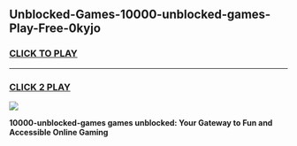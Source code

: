 
## Unblocked-Games-10000-unblocked-games-Play-Free-0kyjo
<h3>
<a href="https://premium76.site?title=10000-unblocked-games&ref=09A">CLICK TO PLAY</a></h3>
<hr>

<h3>
<a href="https://premium76.site?title=10000-unblocked-games&ref=09A">CLICK 2 PLAY</a>
  
</h3>

<a href="https://premium76.site?title=10000-unblocked-games&ref=09A"><img src="https://clearcache.store/games.png"></a>


**10000-unblocked-games games unblocked: Your Gateway to Fun and Accessible Online Gaming**
